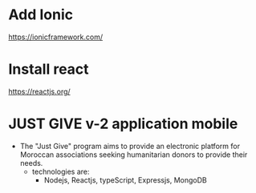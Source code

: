######

# Add Ionic  

<https://ionicframework.com/>

# Install react

<https://reactjs.org/>

# JUST GIVE v-2 application mobile

- The "Just Give" program aims to provide an electronic platform for Moroccan associations seeking humanitarian donors to provide their needs.
  - technologies are:
    - Nodejs, Reactjs, typeScript, Expressjs, MongoDB

